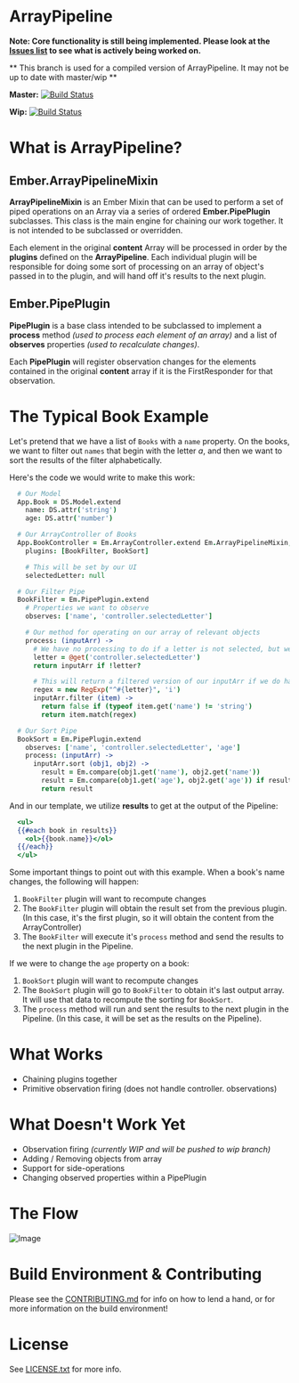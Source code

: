 # ArrayPipeline 

**Note: Core functionality is still being implemented.  Please look at the [Issues list](https://github.com/Mochaleaf/ArrayPipeline/issues) to see what is actively being worked on.**

** This branch is used for a compiled version of ArrayPipeline.  It may not be up to date with master/wip **

**Master:** [![Build Status](https://secure.travis-ci.org/Mochaleaf/ArrayPipeline.png?branch=master)](http://travis-ci.org/Mochaleaf/ArrayPipeline)

**Wip:** [![Build Status](https://secure.travis-ci.org/Mochaleaf/ArrayPipeline.png?branch=wip)](http://travis-ci.org/Mochaleaf/ArrayPipeline)

# What is ArrayPipeline?  

## Ember.ArrayPipelineMixin 
**ArrayPipelineMixin** is an Ember Mixin that can be used to perform a set of piped operations on an Array via a series of ordered **Ember.PipePlugin** subclasses.  This class is the main engine for chaining our work together.  It is not intended to be subclassed or overridden.

Each element in the original **content** Array will be processed in order by the **plugins** defined on the **ArrayPipeline**.  Each individual plugin will be responsible for doing some sort of processing on an array of object's passed in to the plugin, and will hand off it's results to the next plugin.


## Ember.PipePlugin
**PipePlugin** is a base class intended to be subclassed to implement a **process** method *(used to process each element of an array)* and a list of **observes** properties *(used to recalculate changes)*.  

Each **PipePlugin** will register observation changes for the elements contained in the original **content** array if it is the FirstResponder for that observation.  

# The Typical Book Example  
Let's pretend that we have a list of ```Books``` with a ```name``` property.  On the books, we want to filter out ```names``` that begin with the letter *a*, and then we want to sort the results of the filter alphabetically.  

Here's the code we would write to make this work:

```coffee
  # Our Model
  App.Book = DS.Model.extend
    name: DS.attr('string')
    age: DS.attr('number')

  # Our ArrayController of Books
  App.BookController = Em.ArrayController.extend Em.ArrayPipelineMixin,
    plugins: [BookFilter, BookSort]

    # This will be set by our UI
    selectedLetter: null

  # Our Filter Pipe
  BookFilter = Em.PipePlugin.extend
    # Properties we want to observe
    observes: ['name', 'controller.selectedLetter']

    # Our method for operating on our array of relevant objects 
    process: (inputArr) ->
      # We have no processing to do if a letter is not selected, but we still return the inputArr
      letter = @get('controller.selectedLetter')
      return inputArr if !letter?

      # This will return a filtered version of our inputArr if we do have a letter to use
      regex = new RegExp("^#{letter}", 'i')
      inputArr.filter (item) ->
        return false if (typeof item.get('name') != 'string')
        return item.match(regex)

  # Our Sort Pipe
  BookSort = Em.PipePlugin.extend
    observes: ['name', 'controller.selectedLetter', 'age']
    process: (inputArr) ->
      inputArr.sort (obj1, obj2) -> 
        result = Em.compare(obj1.get('name'), obj2.get('name'))
        result = Em.compare(obj1.get('age'), obj2.get('age')) if result == 0
        return result
``` 

And in our template, we utilize **results** to get at the output of the Pipeline:

```mustache
  <ul>
  {{#each book in results}}
    <ol>{{book.name}}</ol>
  {{/each}}
  </ul>
```

Some important things to point out with this example.  When a book's name changes, the following will happen:

1. ```BookFilter``` plugin will want to recompute changes
2. The ```BookFilter``` plugin will obtain the result set from the previous plugin.  (In this case, it's the first plugin, so it will obtain the content from the ArrayController)
3. The ```BookFilter``` will execute it's ```process``` method and send the results to the next plugin in the Pipeline.

If we were to change the ```age``` property on a book:

1. ```BookSort``` plugin will want to recompute changes
2. The ```BookSort``` plugin will go to ```BookFilter``` to obtain it's last output array.  It will use that data to recompute the sorting for ```BookSort```.
3. The ```process``` method will run and sent the results to the next plugin in the Pipeline.  (In this case, it will be set as the results on the Pipeline). 


# What Works
  * Chaining plugins together
  * Primitive observation firing (does not handle controller.<property> observations)

# What Doesn't Work Yet
  * Observation firing *(currently WIP and will be pushed to wip branch)*
  * Adding / Removing objects from array
  * Support for side-operations
  * Changing observed properties within a PipePlugin

# The Flow
![Image](../master/doc/ArrayPipelineFlow.png?raw=true)

# Build Environment & Contributing
  Please see the [CONTRIBUTING.md](https://github.com/Mochaleaf/ArrayPipeline/blob/master/CONTRIBUTING.md) for info on how to lend a hand, or for more information on the build environment!

# License
See [LICENSE.txt](../master/LICENSE.txt?raw=true) for more info.
